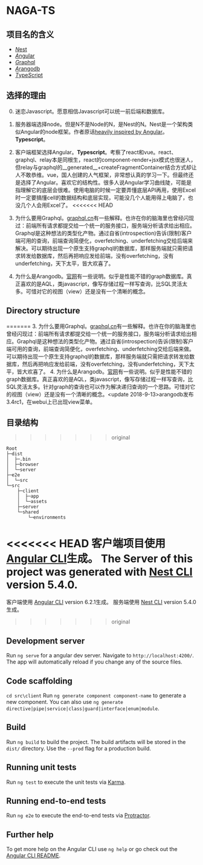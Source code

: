 # NAGA-TS

## 项目名的含义

* [*N*est](https://github.com/nestjs/nest)
* [*A*ngular](https://github.com/angular/angular)
* [*G*raphql](https://github.com/nestjs/graphql)
* [*A*rangodb](https://github.com/arangodb/arangodb)
* [*T*ype*S*cript](https://github.com/Microsoft/TypeScript)

## 选择的理由

0. 迷恋Javascript。愿意相信Javascript可以统一前后端和数据库。

1. 服务器端选择node。但是N不是Node的N，是Nest的N。Nest是一个架构类似Angular的node框架。作者原话[heavily inspired by Angular](https://github.com/nestjs/nest#description)。**Typescript**。
2. 客户端框架选择Angular。**Typescript**。考察了react和vue。react、graphql、relay本是同根生，react的component-render+jsx模式也很迷人，但relay与graphql的__generated__+createFragmentContainer结合方式却让人不敢恭维。vue，国人创建的人气框架，非常想认真的学习一下。但最终还是选择了Angular。喜欢它的结构性。很多人说Angular学习曲线陡，可能是指理解它的底层会很难。使用电脑的时候一定要弄懂底层API再用，使用Excel时一定要搞懂cell的数据结构和底层实现，可能没几个人能用得上电脑了，也没几个人会用Excel了。
<<<<<<< HEAD
3. 为什么要用Graphql。[graphql.cn](http://graphql.cn/)有一些解释。也许在你的脑海里也曾经闪现过：前端所有请求都提交给一个统一的服务接口，服务端分析请求给出相应。Graphql是这种想法的类型化产物。通过自省(introspection)告诉(限制)客户端可用的查询，前端查询简便化，overfetching、underfetching交给后端来解决。可以期待出现一个原生支持graphql的数据库，那样服务端就只需把请求转发给数据库，然后再把响应发给前端，没有overfetching，没有underfetching，天下太平，皆大欢喜了。
4. 为什么是Arangodb。[官网](https://www.arangodb.com/why-arangodb/)有一些说明。似乎是性能不错的graph数据库。真正喜欢的是AQL，类javascript，像写存储过程一样写查询，比SQL灵活太多。可惜对它的视图（view）还是没有一个清晰的概念。

## Directory structure
=======
3. 为什么要用Graphql。[graphql.cn](http://graphql.cn/)有一些解释。也许在你的脑海里也曾经闪现过：前端所有请求都提交给一个统一的服务接口，服务端分析请求给出相应。Graphql是这种想法的类型化产物。通过自省(introspection)告诉(限制)客户端可用的查询，前端查询简便化，overfetching、underfetching交给后端来做。可以期待出现一个原生支持graphql的数据库，那样服务端就只需把请求转发给数据库，然后再把响应发给前端，没有overfetching，没有underfetching，天下太平，皆大欢喜了。
4. 为什么是Arangodb。[官网](https://www.arangodb.com/why-arangodb/)有一些说明。似乎是性能不错的graph数据库。真正喜欢的是AQL，类javascript，像写存储过程一样写查询，比SQL灵活太多。针对graph的查询也可以作为解决递归查询的一个思路。可惜对它的视图（view）还是没有一个清晰的概念。<update 2018-9-13>arangodb发布3.4rc1，在webui上已出现view菜单。

## 目录结构
>>>>>>> original

```
Root
├─dist
│  ├─.bin
│  ├─browser
│  └─server
├─e2e
│  └─src
└─src
    ├─client
    │  ├─app
    │  └─assets
    ├─server
    └─shared
        └─environments
```

<<<<<<< HEAD
客户端项目使用 [Angular CLI](https://github.com/angular/angular-cli)生成。
The Server of this project was generated with [Nest CLI](https://github.com/nestjs/nest-cli) version 5.4.0.
=======
客户端使用 [Angular CLI](https://github.com/angular/angular-cli) version 6.2.1生成。
服务端使用 [Nest CLI](https://github.com/nestjs/nest-cli) version 5.4.0生成。

>>>>>>> original
## Development server

Run `ng serve` for a angular dev server. Navigate to `http://localhost:4200/`. The app will automatically reload if you change any of the source files.

## Code scaffolding

`cd src\client`
Run `ng generate component component-name` to generate a new component. You can also use `ng generate directive|pipe|service|class|guard|interface|enum|module`.

## Build

Run `ng build` to build the project. The build artifacts will be stored in the `dist/` directory. Use the `--prod` flag for a production build.

## Running unit tests

Run `ng test` to execute the unit tests via [Karma](https://karma-runner.github.io).

## Running end-to-end tests

Run `ng e2e` to execute the end-to-end tests via [Protractor](http://www.protractortest.org/).

## Further help

To get more help on the Angular CLI use `ng help` or go check out the [Angular CLI README](https://github.com/angular/angular-cli/blob/master/README.md).
